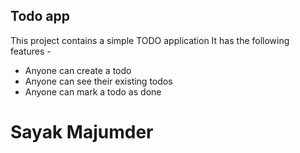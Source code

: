 ## Todo app

This project contains a simple TODO application
It has the following features - 

- Anyone can create a todo
- Anyone can see their existing todos
- Anyone can mark a todo as done

# Sayak Majumder
